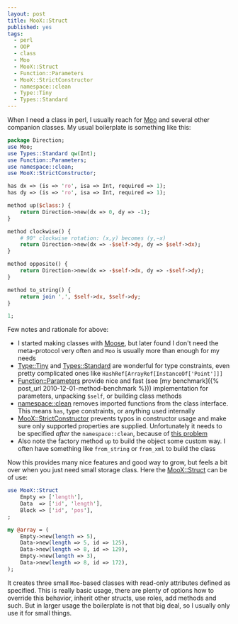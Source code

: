 ```yaml
---
layout: post
title: MooX::Struct
published: yes
tags:
  - perl
  - OOP
  - class
  - Moo
  - MooX::Struct
  - Function::Parameters
  - MooX::StrictConstructor
  - namespace::clean
  - Type::Tiny
  - Types::Standard
---
```

When I need a class in perl, I usually reach for [Moo][1] and several other companion classes. My usual boilerplate is something like this:

```perl
package Direction;
use Moo;
use Types::Standard qw(Int);
use Function::Parameters;
use namespace::clean;
use MooX::StrictConstructor;

has dx => (is => 'ro', isa => Int, required => 1);
has dy => (is => 'ro', isa => Int, required => 1);

method up($class:) {
    return Direction->new(dx => 0, dy => -1);
}

method clockwise() {
    # 90° clockwise rotation: (x,y) becomes (y,−x) 
    return Direction->new(dx => -$self->dy, dy => $self->dx);
}

method opposite() {
    return Direction->new(dx => -$self->dx, dy => -$self->dy);
}

method to_string() {
    return join ',', $self->dx, $self->dy;
}

1;
```

Few notes and rationale for above:

 - I started making classes with [Moose][2], but later found I don't need the meta-protocol very often and `Moo` is usually more than enough for my needs
 - [Type::Tiny][3] and [Types::Standard][4] are wonderful for type constraints, even pretty complicated ones like `HashRef[ArrayRef[InstanceOf['Point']]]`
 - [Function::Parameters][5] provide nice and fast (see [my benchmark]({% post_url 2010-12-01-method-benchmark %})) implementation for parameters, unpacking `$self`, or building class methods
 - [namespace::clean][6] removes imported functions from the class interface. This means `has`, type constraints, or anything used internally
 - [MooX::StrictConstructor][7] prevents typos in constructor usage and make sure only supported properties are supplied. Unfortunately it needs to be specified *after* the `namespace::clean`, because of [this problem][8]
 - Also note the factory method `up` to build the object some custom way. I often have something like `from_string` or `from_xml` to build the class

Now this provides many nice features and good way to grow, but feels a bit over when you just need small storage class. Here the [MooX::Struct][9] can be of use:

```perl
use MooX::Struct
    Empty => ['length'],
    Data  => ['id', 'length'],
    Block => ['id', 'pos'],
;

my @array = (
    Empty->new(length => 5),
    Data->new(length => 5, id => 125),
    Data->new(length => 8, id => 129),
    Empty->new(length => 3),
    Data->new(length => 8, id => 172),
);
```

It creates three small `Moo`-based classes with read-only attributes defined as specified. This is really basic usage, there are plenty of options how to override this behavior, inherit other structs, use roles, add methods and such. But in larger usage the boilerplate is not that big deal, so I usually only use it for small things.

[1]: https://metacpan.org/pod/Moo
[2]: https://metacpan.org/pod/Moose
[3]: https://metacpan.org/pod/Type::Tiny
[4]: https://metacpan.org/pod/Types::Standard
[5]: https://metacpan.org/pod/Function::Parameters
[6]: https://metacpan.org/pod/namespace::clean
[7]: https://metacpan.org/pod/MooX::StrictConstructor
[8]: https://metacpan.org/pod/MooX::StrictConstructor#Interactions-with-namespace::clean
[9]: https://metacpan.org/pod/MooX::Struct

